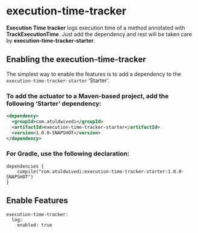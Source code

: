 # execution-time-tracker
**Execution Time tracker** logs execution time of a method annotated with **TrackExecutionTime**. Just add the dependency and rest will be taken care by **execution-time-tracker-starter**.

## Enabling the execution-time-tracker
The simplest way to enable the features is to add a dependency to the `execution-time-tracker-starter` ‘Starter’.

### To add the actuator to a Maven-based project, add the following ‘Starter’ dependency:

```xml
<dependency>       
  <groupId>com.atuldwivedi</groupId>
  <artifactId>execution-time-tracker-starter</artifactId>
  <version>1.0.0-SNAPSHOT</version>
</dependency>
```

### For Gradle, use the following declaration:

```
dependencies {
	compile("com.atuldwivedi:execution-time-tracker-starter:1.0.0-SNAPSHOT")
}
```

## Enable Features
```
execution-time-tracker:
  log:
    enabled: true
```
